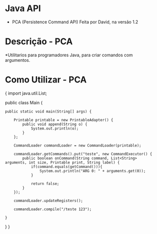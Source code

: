 # Java API

- PCA (Persistence Command API)
  Feita por David, na versão 1.2
# Descrição - PCA
*Utilitarios para programadores Java, para criar comandos com argumentos.
# Como Utilizar - PCA

{
import java.util.List;

public class Main {

	public static void main(String[] args) {
		
		Printable printable = new PrintableAdapter() {
			public void append(String o) {
				System.out.println(o);
			}
		};
		
		CommandLoader commandLoader = new CommandLoader(printable);
		
		commandLoader.getCommands().put("teste", new CommandExecutor() {
			public boolean onCommand(String command, List<String> arguments, int size, Printable print, String label) {
				if(command.equals(getCommand())){
					System.out.println("ARG 0: " + arguments.get(0));
				}
				
				return false;
			}
		});
		
		commandLoader.updateRegisters();
		
		commandLoader.compile("/teste 123");
		
	}
	
}
}
